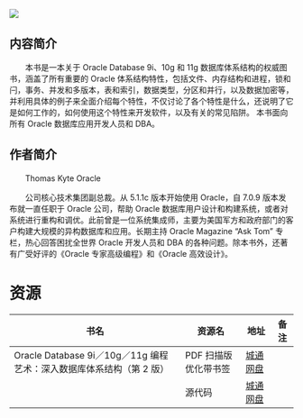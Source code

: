 ![](http://img3m4.ddimg.cn/23/31/21009704-1_u_2.jpg)

## 内容简介

　　本书是一本关于 Oracle Database 9i、10g 和 11g 数据库体系结构的权威图书，涵盖了所有重要的 Oracle 体系结构特性，包括文件、内存结构和进程，锁和闩，事务、并发和多版本，表和索引，数据类型，分区和并行，以及数据加密等，并利用具体的例子来全面介绍每个特性，不仅讨论了各个特性是什么，还说明了它是如何工作的，如何使用这个特性来开发软件，以及有关的常见陷阱。 本书面向所有 Oracle 数据库应用开发人员和 DBA。

## 作者简介

　　Thomas Kyte Oracle

　　公司核心技术集团副总裁。从 5.1.1c 版本开始使用 Oracle，自 7.0.9 版本发布就一直任职于 Oracle 公司，帮助 Oracle 数据库用户设计和构建系统，或者对系统进行重构和调优。此前曾是一位系统集成师，主要为美国军方和政府部门的客户构建大规模的异构数据库和应用。长期主持 Oracle Magazine “Ask Tom” 专栏，热心回答困扰全世界 Oracle 开发人员和 DBA 的各种问题。除本书外，还著有广受好评的《Oracle 专家高级编程》和《Oracle 高效设计》。

# 资源

|书名|资源名|地址|备注|
|---|---|---|---|
|Oracle Database 9i／10g／11g 编程艺术：深入数据库体系结构（第 2 版）|PDF 扫描版优化带书签|[城通网盘](https://u11215426.pipipan.com/fs/11215426-391081855)||
||源代码|[城通网盘](https://u11215426.pipipan.com/fs/11215426-391090136)||

